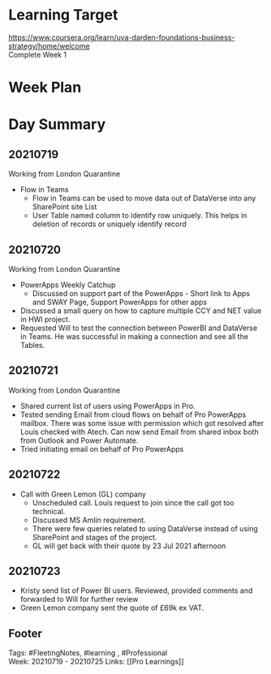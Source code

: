 # Learning Target  

https://www.coursera.org/learn/uva-darden-foundations-business-strategy/home/welcome  
Complete Week 1   
    

# Week Plan  

  

# Day Summary  

## 20210719
Working from London Quarantine
- Flow in Teams
	- Flow in Teams can be used to move data out of DataVerse into any SharePoint site List
	- User Table named column to identify row uniquely. This helps in deletion of records or uniquely identify record

## 20210720
Working from London Quarantine
- PowerApps Weekly Catchup
	- Discussed on support part of the PowerApps - Short link to Apps and SWAY Page, Support PowerApps for other apps
- Discussed a small query on how to capture multiple CCY and NET value in HWI project.
- Requested Will to test the connection between PowerBI and DataVerse in Teams. He was successful in making a connection and see all the Tables.

## 20210721
Working from London Quarantine
- Shared current list of users using PowerApps in Pro.
- Tested sending Email from cloud flows on behalf of Pro PowerApps mailbox. There was some issue with permission which got resolved after Louis checked with Atech. Can now send Email from shared inbox both from Outlook and Power Automate.
- Tried initiating email on behalf of Pro PowerApps  


## 20210722
- Call with Green Lemon (GL) company
	- Unscheduled call. Louis request to join since the call got too technical.
	- Discussed MS Amlin requirement. 
	- There were few queries related to using DataVerse instead of using SharePoint and stages of the project.
	- GL will get back with their quote by 23 Jul 2021 afternoon

## 20210723
- Kristy send list of Power BI users. Reviewed, provided comments and forwarded to Will for further review
- Green Lemon company sent the quote of £69k ex VAT.

## Footer  
  

Tags: #FleetingNotes, #learning , #Professional  
Week: 20210719 - 20210725
Links: [[Pro Learnings]]

  

<!--  
Comment -     
-->  
<!--stackedit_data:
eyJoaXN0b3J5IjpbLTE1NzYzNjQ4MzksODQwNTA2MzgzLC0xNz
QyMTE3MDI5LC0zMTkyMjM5MzksMTgzMjgzMTMyMiwtODczNTkw
MzU2LDE5MTg2ODY4NzJdfQ==
-->